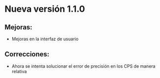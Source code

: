 <h1>Nueva versión 1.1.0</h1>

<h2>Mejoras:</h2>
<ul>
    <li>Mejoras en la interfaz de usuario</li>
</ul>

<h2>Correcciones:</h2>
<ul>
    <li>Ahora se intenta solucionar el error de precisión en los CPS de manera relativa</li>
</ul>
